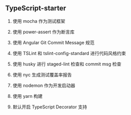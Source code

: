 ## TypeScript-starter

1. 使用 mocha 作为测试框架

2. 使用 power-assert 作为断言库

3. 使用 Angular Git Commit Message 规范

4. 使用 TSLint 和 tslint-config-standard 进行代码风格约束

5. 使用 husky 进行 staged-lint 检查和 commit msg 检查

6. 使用 nyc 生成测试覆盖率报告

7. 使用 nodemon 作为开发启动器

8. 使用 yarn 构建

9. 默认开启 TypeScript Decorator 支持
